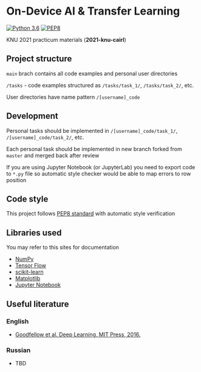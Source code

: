 # On-Device AI & Transfer Learning

[![Python 3.6](https://img.shields.io/badge/python-3.6-blue.svg)](https://www.python.org/downloads/release/python-360/)
[![PEP8](https://img.shields.io/badge/code%20style-pep8-orange.svg)](https://www.python.org/dev/peps/pep-0008/)


KNU 2021 practicum materials (<b>2021-knu-cairl</b>)

## Project structure

`main` brach contains all code examples and personal user directories

`/tasks` - code examples structured as `/tasks/task_1/`, `/tasks/task_2/`, etc.

User directories have name pattern `/[username]_code`

## Development

Personal tasks should be implemented in `/[username]_code/task_1/`, `/[username]_code/task_2/`, etc.

Each personal task should be implemented in new branch forked from `master` and merged back after review

If you are using Jupyter Notebook (or JupyterLab) you need to export code to `*.py` file so automatic style checker would be able to map errors to row position

## Code style

This project follows [PEP8 standard](https://www.python.org/dev/peps/pep-0008/) with automatic style verification 

## Libraries used
You may refer to this sites for documentation

- [NumPy](https://numpy.org/)
- [Tensor Flow](https://www.tensorflow.org/)
- [scikit-learn](https://scikit-learn.org/stable/)
- [Matplotlib](https://matplotlib.org/)
- [Jupyter Notebook](https://jupyter.org/)

## Useful literature

### English
- [Goodfellow et al. Deep Learning, MIT Press, 2016.](https://www.deeplearningbook.org/)

### Russian
- TBD
